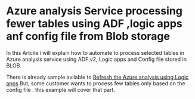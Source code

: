 # Azure analysis Service processing fewer tables using ADF ,logic apps anf config file from Blob storage

In this Artcile i will explain how to automate to process selected tables in Azure analysis service using ADF v2, Logic apps and Config file stored in BLOB.

There is already sample avilable to [Refresh the Azure analysis using Logic apps](https://docs.microsoft.com/en-us/azure/data-factory/concepts-data-flow-overview) 
But, some customer wants to process few tables only based on the config file . this example will cover that part.
